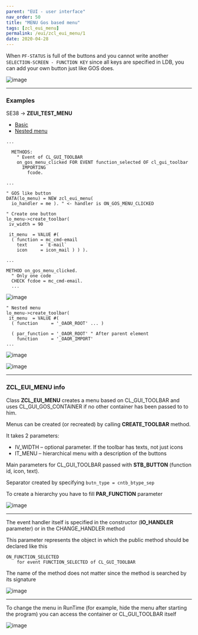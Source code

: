 ```yaml
---
parent: "EUI - user interface"
nav_order: 50
title: "MENU Gos based menu"
tags: [zcl_eui_menu]
permalink: /eui/zcl_eui_menu/1
date: 2020-04-28
---
```


When ```PF-STATUS``` is full of the buttons and you cannot write another ```SELECTION-SCREEN - FUNCTION KEY``` since all keys are specified in LDB, you can add your own button just like GOS does.

 ![image](https://user-images.githubusercontent.com/36256417/80451042-50829680-893c-11ea-98cf-04eda51a6b9f.png)

***

### Examples
SE38 -> **ZEUI_TEST_MENU**


<div class="tab-header">
<ul class="nav nav-tabs">
  <li class="active">
    <a data-toggle="tab" href="#basic">Basic</a>
  </li>
  <li>
    <a data-toggle="tab" href="#nested">Nested menu</a>
  </li>
</ul>
</div>


<div class="tab-content">
  <div class="tab-pane active" id="basic">
<div class="container-fluid" markdown="1">   

``` abap
...

  METHODS:
    " Event of CL_GUI_TOOLBAR
    on_gos_menu_clicked FOR EVENT function_selected OF cl_gui_toolbar
      IMPORTING
        fcode.

...

" GOS like button
DATA(lo_menu) = NEW zcl_eui_menu(
  io_handler = me ). " <- handler is ON_GOS_MENU_CLICKED

" Create one button
lo_menu->create_toolbar(
 iv_width = 90

 it_menu  = VALUE #(
  ( function = mc_cmd-email
    text     = `E-mail`
    icon     = icon_mail ) ) ).
 
...
 
METHOD on_gos_menu_clicked.
  " Only one code
  CHECK fcdoe = mc_cmd-email.
  ...
```

![image](https://user-images.githubusercontent.com/36256417/85937303-1a559900-b924-11ea-9a42-4eb1d43ad446.png)

</div> <!-- This close tag must be left aligned. -->
  </div>
  <div class="tab-pane" id="nested">
<div class="container-fluid" markdown="1">

``` abap
" Nested menu
lo_menu->create_toolbar(
 it_menu  = VALUE #(
  ( function     = '_OAOR_ROOT' ... )

  ( par_function = '_OAOR_ROOT' " After parent element
    function     = '_OAOR_IMPORT'
...
```

![image](https://user-images.githubusercontent.com/36256417/85918160-0bb6a580-b882-11ea-86c0-54964d6fd62a.png)

![image](https://user-images.githubusercontent.com/36256417/80451042-50829680-893c-11ea-98cf-04eda51a6b9f.png)

</div> <!-- This close tag must be left aligned. -->
  </div>
</div>

---

### ZCL_EUI_MENU info

Class **ZCL_EUI_MENU** creates a menu based on CL_GUI_TOOLBAR and uses CL_GUI_GOS_CONTAINER if no other container has been passed to to him.

Menus can be created (or recreated) by calling **CREATE_TOOLBAR** method.

It takes 2 parameters:
* IV_WIDTH – optional parameter. If the toolbar has texts, not just icons
* IT_MENU – hierarchical menu with a description of the buttons

Main parameters for CL_GUI_TOOLBAR passed with **STB_BUTTON** (function id, icon, text).

Separator created by specifying ```butn_type = cntb_btype_sep```
 
To create a hierarchy you have to fill **PAR_FUNCTION** parameter

![image](https://user-images.githubusercontent.com/36256417/80451272-d9013700-893c-11ea-9f6e-43b588689d68.png) 

---

The event handler itself is specified in the constructor (**IO_HANDLER** parameter) or in the CHANGE_HANDLER method

This parameter represents the object in which the public method should be declared like this

```abap
ON_FUNCTION_SELECTED
    for event FUNCTION_SELECTED of CL_GUI_TOOLBAR
```
The name of the method does not matter since the method is searched by its signature
 
![image](https://user-images.githubusercontent.com/36256417/80451340-0948d580-893d-11ea-8023-05defe15d6df.png)

---

To change the menu in RunTime (for example, hide the menu after starting the program) you can access the container or CL_GUI_TOOLBAR itself
 
![image](https://user-images.githubusercontent.com/36256417/80451378-2382b380-893d-11ea-810e-661d0fef4f3d.png)



